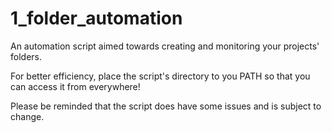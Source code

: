 # 1_folder_automation

An automation script aimed towards creating and monitoring your projects' folders.

For better efficiency, place the script's directory to you PATH so that you can access it from everywhere!

Please be reminded that the script does have some issues and is subject to change.
